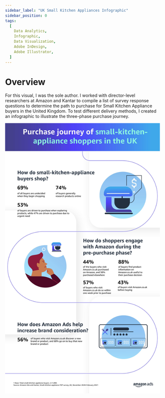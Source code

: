 ```yaml
---
sidebar_label: "UK Small Kitchen Appliances Infographic"
sidebar_position: 0
tags:
  [
    Data Analytics,
    Infographic,
    Data Visualization,
    Adobe InDesign,
    Adobe Illustrator,
  ]
---
```


# Overview

For this visual, I was the sole author. I worked with director-level researchers at Amazon and Kantar to compile a list of survey response questions to determine the path to purchase for Small Kitchen Appliance buyers in the United Kingdom. To test different delivery methods, I created an infographic to illustrate the three-phase purchase journey.

<!-- :::note Note:
The software and tools used to complete this doc can be found under **Tags** at the end of the doc.

::: -->

![UK Small Kitchen Appliances Infographic](/img/info1.jpeg)

